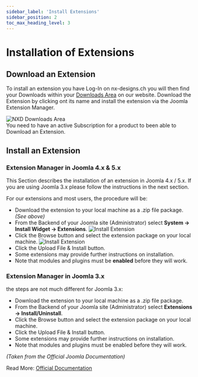 ```yaml
---
sidebar_label: 'Install Extensions'
sidebar_position: 2
toc_max_heading_level: 3
---
```


# Installation of Extensions

## Download an Extension

To install an extension you have Log-In on nx-designs.ch you will then find your Downloads
within your [Downloads Area](https://nx-designs.ch/cockpit/my-downloads) on our website. Download the Extension by
clicking ont its name and install the extension via the Joomla Extension Manager.

<img src="/img/general/nxd_downloads_area.png" alt="NXD Downloads Area" className="bordered" />

<div class="alert alert--warning">
You need to have an active Subscription for a product to been able to Download an Extension.
</div>

## Install an Extension

### Extension Manager in Joomla 4.x & 5.x

<div class="alert alert--info">
This Section describes the installation of an extension in Joomla 4.x / 5.x. 
If you are using Joomla 3.x please follow the instructions in the next section.
</div>

For our extensions and most users, the procedure will be:

- Download the extension to your local machine as a .zip file package. *(See above)*
- From the Backend of your Joomla site (Administrator) select **System → Install Widget → Extensions**.
  <img src="/img/general/install_ext_j4.png" alt="Install Extension" className="bordered" />
- Click the Browse button and select the extension package on your local machine.
  <img src="/img/general/browse_file.png" alt="Install Extension" className="bordered" />
- Click the Upload File & Install button.
- Some extensions may provide further instructions on installation.
- Note that modules and plugins must be **enabled** before they will work.

### Extension Manager in Joomla 3.x

the steps are not much different for Joomla 3.x:
- Download the extension to your local machine as a .zip file package.
- From the Backend of your Joomla site (Administrator) select **Extensions → Install/Uninstall**.
- Click the Browse button and select the extension package on your local machine.
- Click the Upload File & Install button.
- Some extensions may provide further instructions on installation.
- Note that modules and plugins must be enabled before they will work.  


*(Taken from the Official Joomla Documentation)*

Read More: [Official Documentation](https://docs.joomla.org/Installing_an_extension)